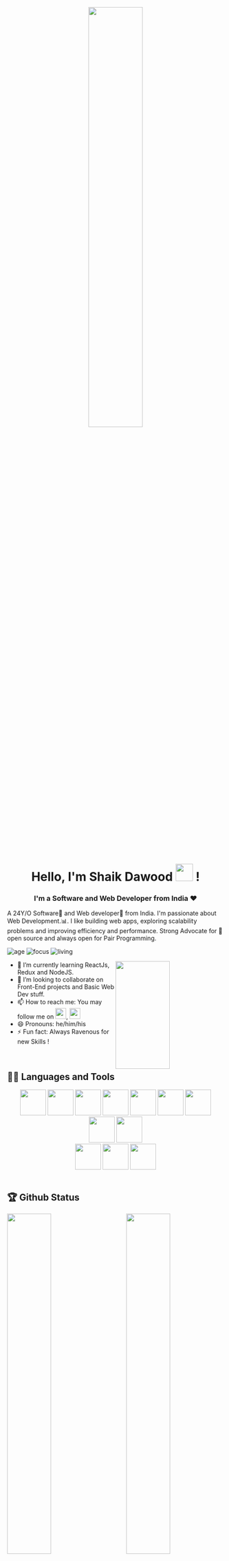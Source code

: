 <div align="center">
<img src="https://i.ibb.co/Rz0NQpD/banner.gif" align="center" width="50%">
</div>
<h1 align="center">   Hello, I'm Shaik Dawood <img src="https://media.tenor.com/images/b617c36f9db276d3146e974b8ff64f4c/tenor.gif" width="40px"> ! </h1>

<h3 align="center">I'm a Software and Web Developer from India ❤</h3>
  
A 24Y/O Software🌈 and Web developer🎯 from India. I'm passionate about Web Development.:bar_chart:. I like building web apps, exploring scalability problems and improving efficiency and performance. Strong Advocate for 📜 open source and always open for Pair Programming.






![age](https://img.shields.io/badge/age-24-blue)
![focus](https://img.shields.io/badge/focus-FrontEnd-brightgreen)
![living](https://img.shields.io/badge/living-Hyderabad-3c9)

<img width="50%" height="250" align="right"  src="https://img.freepik.com/free-vector/hand-drawn-web-developers_23-2148819604.jpg?size=400&ext=jpg&ga=GA1.2.962109590.1627372568" />

- 🌱 I’m currently learning ReactJs, Redux and NodeJS.
- 👯 I’m looking to collaborate on Front-End projects and Basic Web Dev stuff.
- 📫 How to reach me: You may follow me on [<img width="25px" src="https://cdn.iconscout.com/icon/free/png-64/linkedin-2752135-2284952.png"/>](https://www.linkedin.com/in/skd-a9p6r), [<img width="25px" src="https://cdn.iconscout.com/icon/free/png-64/instagram-2752153-2284970.png"/>](https://www.instagram.com/sk_dawood) 
- 😄 Pronouns: he/him/his
- ⚡ Fun fact: Always Ravenous for new Skills ! 
<br />


## 👨‍💻 Languages and Tools

<div align="center">
  
<img src="https://cdn.iconscout.com/icon/free/png-64/c-4-226082.png" height="60" width="60">     
<img src="https://cdn.iconscout.com/icon/free/png-64/html-2752158-2284975.png" height="60" width="60">
<img src="https://cdn.iconscout.com/icon/free/png-64/css-131-722685.png" height="60" width="60">
<img src="https://cdn.iconscout.com/icon/free/png-64/javascript-2752148-2284965.png" height="60" width="60">
<img src="https://cdn.iconscout.com/icon/free/png-64/react-4-1175110.png" height="60" width="60">
<img src="https://cdn.iconscout.com/icon/free/png-64/redux-3521674-2945118.png" height="60" width="60">
<img src="https://cdn.iconscout.com/icon/free/png-512/node-js-1174925.png" height="60" width="60">
<img src="https://cdn.iconscout.com/icon/free/png-64/mongodb-3629020-3030245.png" height="60" width="60">
<img src="https://cdn.iconscout.com/icon/free/png-64/gatsby-3521442-2944886.png" height="60" width="60">

<br>


<img src="https://cdn.iconscout.com/icon/free/png-64/git-225996.png" height="60" width="60">
<img src="https://img.icons8.com/fluent/2x/visual-studio-code-2019.png" height="60" width="60">
<img height="60" src="https://cdn.iconscout.com/icon/free/png-64/firebase-3521427-2944871.png">


</div>

<br >

## 🏆 Github Status

<img  src="https://github-readme-stats.vercel.app/api?username=dawoodxp97&show_icons=true&hide_border=true&theme=dark" width="45%" align="right" >

<img  src="https://github-readme-streak-stats.herokuapp.com/?user=dawoodxp97&theme=dark" width="45%" >

<br>

<div align="center">


### Show some ❤️ by starring ⭐ some of the repositories!


[<img src="https://img.shields.io/badge/linkedin-%230077B5.svg?&style=for-the-badge&logo=linkedin&logoColor=white">](https://www.linkedin.com/in/skd-a9p6r)
[<img src="https://img.shields.io/badge/instagram-%23E4405F.svg?&style=for-the-badge&logo=instagram&logoColor=white">](https://www.instagram.com/sk_dawood)
[<img src="https://img.shields.io/badge/twitter-%230077B5.svg?&style=for-the-badge&logo=twitter&logoColor=white">](https://twitter.com/dawoodxp97)
[<img src="https://img.shields.io/badge/Portfolio-%23000000.svg?&style=for-the-badge">](https://)


<a href="https://dev.to/dawoodxp97"><img height="50" src="https://practicaldev-herokuapp-com.freetls.fastly.net/assets/devlogo-pwa-512.png"></a>

</div>






<!---
dawoodxp97/dawoodxp97 is a ✨ special ✨ repository because its `README.md` (this file) appears on your GitHub profile.
You can click the Preview link to take a look at your changes.
--->
